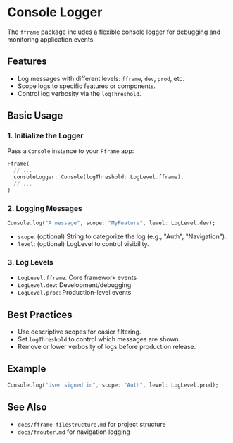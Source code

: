 # Console Logger

The `fframe` package includes a flexible console logger for debugging and monitoring application events.

## Features
- Log messages with different levels: `fframe`, `dev`, `prod`, etc.
- Scope logs to specific features or components.
- Control log verbosity via the `logThreshold`.

## Basic Usage

### 1. Initialize the Logger
Pass a `Console` instance to your `Fframe` app:
```dart
Fframe(
  // ...
  consoleLogger: Console(logThreshold: LogLevel.fframe),
  // ...
)
```

### 2. Logging Messages
```dart
Console.log("A message", scope: "MyFeature", level: LogLevel.dev);
```
- `scope`: (optional) String to categorize the log (e.g., "Auth", "Navigation").
- `level`: (optional) LogLevel to control visibility.

### 3. Log Levels
- `LogLevel.fframe`: Core framework events
- `LogLevel.dev`: Development/debugging
- `LogLevel.prod`: Production-level events

## Best Practices
- Use descriptive scopes for easier filtering.
- Set `logThreshold` to control which messages are shown.
- Remove or lower verbosity of logs before production release.

## Example
```dart
Console.log("User signed in", scope: "Auth", level: LogLevel.prod);
```

## See Also
- `docs/fframe-filestructure.md` for project structure
- `docs/frouter.md` for navigation logging
